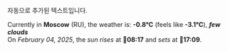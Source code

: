 
자동으로 추가된 텍스트입니다.

<!--START_SECTION:weather:moscow-->
Currently in **Moscow** (RU), the weather is: **-0.8°C** (feels like **-3.1°C**), ***few clouds***<br/>
On *February 04, 2025*, the *sun rises* at 🌅**08:17** and *sets* at 🌇**17:09**.
<!--END_SECTION:weather-->
